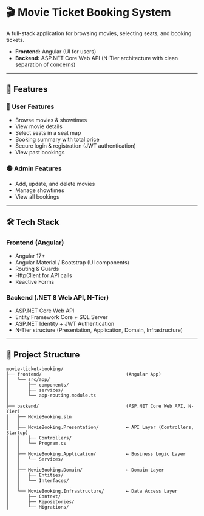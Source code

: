 # 🎬 Movie Ticket Booking System  

A full-stack application for browsing movies, selecting seats, and booking tickets.  
- **Frontend:** Angular (UI for users)  
- **Backend:** ASP.NET Core Web API (N-Tier architecture with clean separation of concerns)  

---

## 🚀 Features  

### 🔵 User Features  
- Browse movies & showtimes  
- View movie details  
- Select seats in a seat map  
- Booking summary with total price  
- Secure login & registration (JWT authentication)  
- View past bookings  

### 🟢 Admin Features  
- Add, update, and delete movies  
- Manage showtimes  
- View all bookings  

---

## 🛠 Tech Stack  

### Frontend (Angular)  
- Angular 17+  
- Angular Material / Bootstrap (UI components)  
- Routing & Guards  
- HttpClient for API calls  
- Reactive Forms  

### Backend (.NET 8 Web API, N-Tier)  
- ASP.NET Core Web API  
- Entity Framework Core + SQL Server  
- ASP.NET Identity + JWT Authentication  
- N-Tier structure (Presentation, Application, Domain, Infrastructure)  

---
## 📂 Project Structure

```plaintext
movie-ticket-booking/
├── frontend/                               (Angular App)
│   └── src/app/
│       ├── components/
│       ├── services/
│       └── app-routing.module.ts
│
├── backend/                                (ASP.NET Core Web API, N-Tier)
│   ├── MovieBooking.sln
│   │
│   ├── MovieBooking.Presentation/          ← API Layer (Controllers, Startup)
│   │   ├── Controllers/
│   │   └── Program.cs
│   │
│   ├── MovieBooking.Application/           ← Business Logic Layer
│   │   └── Services/
│   │
│   ├── MovieBooking.Domain/                ← Domain Layer
│   │   ├── Entities/
│   │   └── Interfaces/
│   │
│   └── MovieBooking.Infrastructure/        ← Data Access Layer
│       ├── Context/
│       ├── Repositories/
│       └── Migrations/

